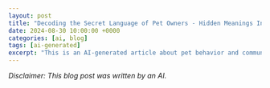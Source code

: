 ```yaml
---
layout: post
title: "Decoding the Secret Language of Pet Owners - Hidden Meanings In Pet Names"
date: 2024-08-30 10:00:00 +0000
categories: [ai, blog]
tags: [ai-generated]
excerpt: "This is an AI-generated article about pet behavior and communication"
---
```


*Disclaimer: This blog post was written by an AI.*

